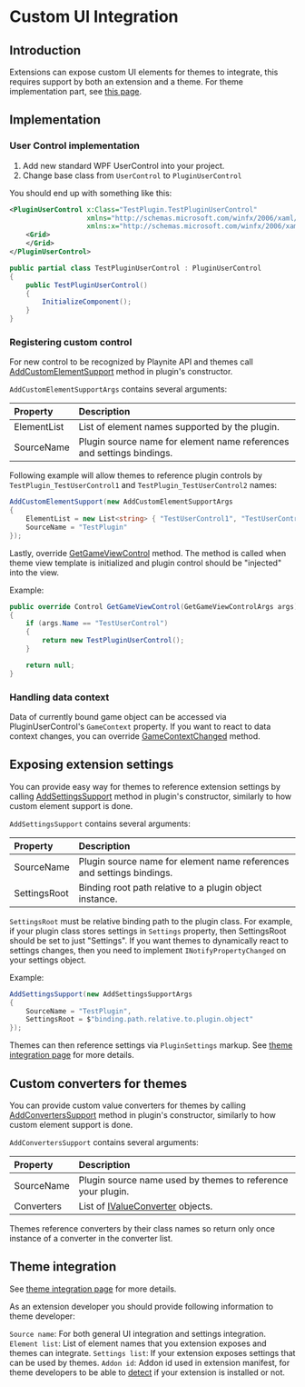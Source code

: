 Custom UI Integration
=====================

Introduction
---------------------

Extensions can expose custom UI elements for themes to integrate, this requires support by both an extension and a theme. For theme implementation part, see [this page](../themes/extensionIntegration.md).

Implementation
---------------------

### User Control implementation

1) Add new standard WPF UserControl into your project.
2) Change base class from `UserControl` to `PluginUserControl`

You should end up with something like this:

```xml
<PluginUserControl x:Class="TestPlugin.TestPluginUserControl"
                   xmlns="http://schemas.microsoft.com/winfx/2006/xaml/presentation"
                   xmlns:x="http://schemas.microsoft.com/winfx/2006/xaml">
    <Grid>
    </Grid>
</PluginUserControl>
```

```csharp
public partial class TestPluginUserControl : PluginUserControl
{
    public TestPluginUserControl()
    {
        InitializeComponent();
    }
}
```

### Registering custom control

For new control to be recognized by Playnite API and themes call [AddCustomElementSupport](xref:Playnite.SDK.Plugins.Plugin.AddCustomElementSupport(Playnite.SDK.Plugins.AddCustomElementSupportArgs)) method in plugin's constructor.

`AddCustomElementSupportArgs` contains several arguments:

|Property|Description|
|:---|:---|
|ElementList| List of element names supported by the plugin. |
|SourceName| Plugin source name for element name references and settings bindings. |

Following example will allow themes to reference plugin controls by `TestPlugin_TestUserControl1` and `TestPlugin_TestUserControl2` names:

```csharp
AddCustomElementSupport(new AddCustomElementSupportArgs
{
    ElementList = new List<string> { "TestUserControl1", "TestUserControl2" },
    SourceName = "TestPlugin"
});
```

Lastly, override [GetGameViewControl](xref:Playnite.SDK.Plugins.Plugin.GetGameViewControl(Playnite.SDK.Plugins.GetGameViewControlArgs)) method. The method is called when theme view template is initialized and plugin control should be "injected" into the view.

Example:
```csharp
public override Control GetGameViewControl(GetGameViewControlArgs args)
{
    if (args.Name == "TestUserControl")
    {
        return new TestPluginUserControl();
    }

    return null;
}
```

### Handling data context

Data of currently bound game object can be accessed via PluginUserControl's `GameContext` property. If you want to react to data context changes, you can override [GameContextChanged](xref:Playnite.SDK.Controls.PluginUserControl.GameContextChanged(Playnite.SDK.Models.Game,Playnite.SDK.Models.Game)) method.

Exposing extension settings
---------------------

You can provide easy way for themes to reference extension settings by calling [AddSettingsSupport](xref:Playnite.SDK.Plugins.Plugin.AddSettingsSupport(Playnite.SDK.Plugins.AddSettingsSupportArgs)) method in plugin's constructor, similarly to how custom element support is done.

`AddSettingsSupport` contains several arguments:

|Property|Description|
|:---|:---|
|SourceName| Plugin source name for element name references and settings bindings. |
|SettingsRoot| Binding root path relative to a plugin object instance. |

`SettingsRoot` must be relative binding path to the plugin class. For example, if your plugin class stores settings in `Settings` property, then SettingsRoot should be set to just "Settings". If you want themes to dynamically react to settings changes, then you need to implement `INotifyPropertyChanged` on your settings object.

Example:
```csharp
AddSettingsSupport(new AddSettingsSupportArgs
{
    SourceName = "TestPlugin",
    SettingsRoot = $"binding.path.relative.to.plugin.object"
});
```

Themes can then reference settings via `PluginSettings` markup. See [theme integration page](../themes/extensionIntegration.md#extension-settings) for more details.

Custom converters for themes
---------------------

You can provide custom value converters for themes by calling [AddConvertersSupport](xref:Playnite.SDK.Plugins.Plugin.AddConvertersSupport(Playnite.SDK.Plugins.AddConvertersSupportArgs)) method in plugin's constructor, similarly to how custom element support is done.

`AddConvertersSupport` contains several arguments:

|Property|Description|
|:---|:---|
|SourceName| Plugin source name used by themes to reference your plugin. |
|Converters| List of [IValueConverter](https://docs.microsoft.com/en-us/dotnet/api/system.windows.data.ivalueconverter?view=netframework-4.6.2) objects. |

Themes reference converters by their class names so return only once instance of a converter in the converter list.

Theme integration
---------------------

See [theme integration page](../themes/extensionIntegration.md) for more details.

As an extension developer you should provide following information to theme developer:

`Source name`: For both general UI integration and settings integration.
`Element list`: List of element names that you extension exposes and themes can integrate.
`Settings list`: If your extension exposes settings that can be used by themes.
`Addon id`: Addon id used in extension manifest, for theme developers to be able to [detect](../themes/extensionIntegration.md#detecting-if-an-extension-is-installed) if your extension is installed or not.